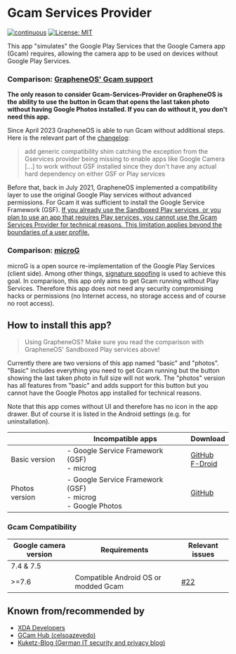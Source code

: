 # Gcam Services Provider

[![continuous](https://github.com/lukaspieper/Gcam-Services-Provider/workflows/continuous/badge.svg)](https://github.com/lukaspieper/Gcam-Services-Provider/actions)
[![License: MIT](https://img.shields.io/badge/License-MIT-blue.svg)](https://github.com/lukaspieper/Gcam-Services-Provider/blob/master/LICENSE)

This app "simulates" the Google Play Services that the Google Camera app (Gcam) requires, allowing the camera app to be
used on devices without Google Play Services.

### Comparison: [GrapheneOS' Gcam support](https://grapheneos.org/usage#google-camera)

**The only reason to consider Gcam-Services-Provider on GrapheneOS is the ability to use the button in Gcam that opens
the last taken photo without having Google Photos installed. If you can do without it, you don't need this app.**

Since April 2023 GrapheneOS is able to run Gcam without additional steps. Here is the relevant part of
the [changelog](https://grapheneos.org/releases#2023040400):

> add generic compatibility shim catching the exception from the Gservices provider being missing to enable apps like
> Google Camera [...] to work without GSF installed since they don't have any actual hard dependency on either GSF or Play
> services

Before that, back in July 2021, GrapheneOS implemented a compatibility layer to use the original Google Play services
without advanced permissions. For Gcam it was sufficient to install the Google Service Framework (GSF). <ins>If you
already use the Sandboxed Play services, or you plan to use an app that requires Play services, you cannot use the Gcam
Services Provider for technical reasons. This limitation applies beyond the boundaries of a user profile.</ins>

### Comparison: [microG](https://github.com/microg)

microG is a open source re-implementation of the Google Play Services (client side). Among other
things, [signature spoofing](https://github.com/microg/android_packages_apps_GmsCore/wiki/Signature-Spoofing) is used to
achieve this goal. In comparison, this app only aims to get Gcam running without Play Services. Therefore this app does
not need any security compromising hacks or permissions (no Internet access, no storage access and of course no root
access).

## How to install this app?

> Using GrapheneOS? Make sure you read the comparison with GrapheneOS' Sandboxed Play services above!

Currently there are two versions of this app named "basic" and "photos". "Basic" includes everything you need to get
Gcam running but the button showing the last taken photo in full size will not work. The "photos" version has all
features from "basic" and adds support for this button but you cannot have the Google Photos app installed for technical
reasons.

Note that this app comes without UI and therefore has no icon in the app drawer. But of course it is listed in the
Android settings (e.g. for uninstallation).

|                | Incompatible apps                                                 | Download                                                                                                                                              |
|----------------|-------------------------------------------------------------------|-------------------------------------------------------------------------------------------------------------------------------------------------------|
| Basic version  | - Google Service Framework (GSF)<br/>- microg                     | [GitHub](https://github.com/lukaspieper/Gcam-Services-Provider/releases)<br/>[F-Droid](https://f-droid.org/de/packages/de.lukaspieper.gcam.services/) |
| Photos version | - Google Service Framework (GSF)<br/>- microg<br/>- Google Photos | [GitHub](https://github.com/lukaspieper/Gcam-Services-Provider/releases)                                                                              |

### Gcam Compatibility

| Google camera version | Requirements                         | Relevant issues                                                                               |
|-----------------------|--------------------------------------|-----------------------------------------------------------------------------------------------|
| 7.4 & 7.5             |                                      |                                                                                               |
| >=7.6                 | Compatible Android OS or modded Gcam | [#22](https://github.com/lukaspieper/Gcam-Services-Provider/issues/22#issuecomment-814239882) |

## Known from/recommended by

- [XDA Developers](https://www.xda-developers.com/google-camera-port-hub/)
- [GCam Hub (celsoazevedo)](https://www.celsoazevedo.com/files/android/google-camera/troubleshooting/)
- [Kuketz-Blog (German IT security and privacy blog)](https://www.kuketz-blog.de/?s=gcam+services+provider)

